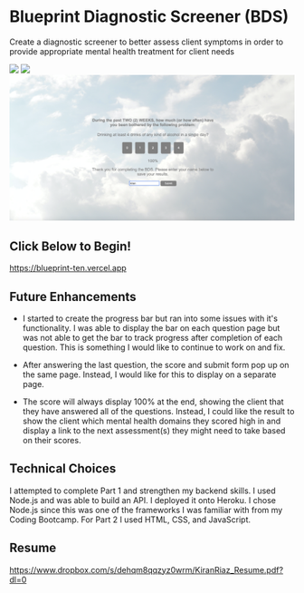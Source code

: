 # Blueprint Diagnostic Screener (BDS)

Create a diagnostic screener to better assess client symptoms in order to provide appropriate mental health treatment for client needs

![](assets/css/SS1.png)
![](assets/css/SS2.png)
![](assets/css/SS3.png)

## Click Below to Begin!

https://blueprint-ten.vercel.app

## Future Enhancements

* I started to create the progress bar but ran into some issues with it's functionality. I was able to display the bar on each question page but was not able to get the bar to track progress after completion of each question. This is something I would like to continue to work on and fix. 

* After answering the last question, the score and submit form pop up on the same page. Instead, I would like for this to display on a separate page.

* The score will always display 100% at the end, showing the client that they have answered all of the questions. Instead, I could like the result to show the client which mental health domains they scored high in and display a link to the next assessment(s) they might need to take based on their scores.

## Technical Choices

I attempted to complete Part 1 and strengthen my backend skills. I used Node.js and was able to build an API. I deployed it onto Heroku. I chose Node.js since this was one of the frameworks I was familiar with from my Coding Bootcamp. For Part 2 I used HTML, CSS, and JavaScript. 

## Resume

https://www.dropbox.com/s/dehqm8qqzyz0wrm/KiranRiaz_Resume.pdf?dl=0